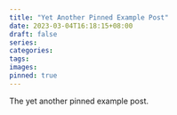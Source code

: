 ```yaml
---
title: "Yet Another Pinned Example Post"
date: 2023-03-04T16:18:15+08:00
draft: false
series:
categories:
tags:
images:
pinned: true
---
```


The yet another pinned example post.

<!--more-->
